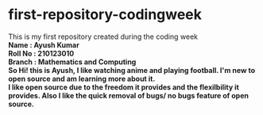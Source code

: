 # first-repository-codingweek
This is my first repository created during the coding week<br>
<b>Name<b> : Ayush Kumar<br>
<b>Roll No<b> : 210123010<br>
<b>Branch<b> : Mathematics and Computing<br> 
So Hi! this is Ayush, I like watching anime and playing football.
I'm new to open source and am learning more about it.<br>
I like open source due to the freedom it provides and the flexilbility it provides.
Also I like the quick removal of bugs/ no bugs feature of open source.

